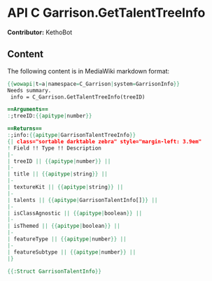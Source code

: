 # API C Garrison.GetTalentTreeInfo

**Contributor:** KethoBot

## Content

The following content is in MediaWiki markdown format:

```mediawiki
{{wowapi|t=a|namespace=C_Garrison|system=GarrisonInfo}}
Needs summary.
 info = C_Garrison.GetTalentTreeInfo(treeID)

==Arguments==
:;treeID:{{apitype|number}}

==Returns==
:;info:{{apitype|GarrisonTalentTreeInfo}}
{| class="sortable darktable zebra" style="margin-left: 3.9em"
! Field !! Type !! Description
|-
| treeID || {{apitype|number}} || 
|-
| title || {{apitype|string}} || 
|-
| textureKit || {{apitype|string}} || 
|-
| talents || {{apitype|GarrisonTalentInfo[]}} || 
|-
| isClassAgnostic || {{apitype|boolean}} || 
|-
| isThemed || {{apitype|boolean}} || 
|-
| featureType || {{apitype|number}} || 
|-
| featureSubtype || {{apitype|number}} || 
|}

{{:Struct GarrisonTalentInfo}}
```